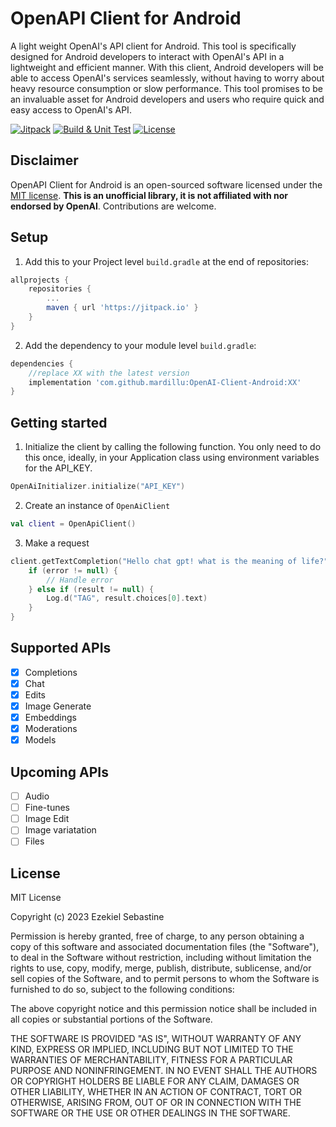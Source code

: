 # OpenAPI Client for Android
A light weight OpenAI's API client for Android. This tool is specifically designed for Android developers to interact with OpenAI's API in a lightweight and efficient manner. With this client, Android developers will be able to access OpenAI's services seamlessly, without having to worry about heavy resource consumption or slow performance. This tool promises to be an invaluable asset for Android developers and users who require quick and easy access to OpenAI's API.

[![Jitpack](https://jitpack.io/v/mardillu/OpenAI-Client-Android.svg)](https://jitpack.io/#mardillu/OpenAI-Client-Android)
[![Build & Unit Test](https://github.com/mardillu/OpenAI-Client-Android/actions/workflows/build.yml/badge.svg)](https://github.com/mardillu/OpenAI-Client-Android/actions/workflows/build.yml)
[![License](https://img.shields.io/github/license/Aallam/openai-kotlin?color=yellow)](LICENSE.md)


## Disclaimer
OpenAPI Client for Android is an open-sourced software licensed under the  [MIT license](https://github.com/mardillu/OpenAI-Client-Android/blob/master/LICENSE).  **This is an unofficial library, it is not affiliated with nor endorsed by OpenAI**. Contributions are welcome.

## Setup
1. Add this to your Project level `build.gradle` at the end of repositories:
~~~groovy
allprojects {
    repositories {
        ...
        maven { url 'https://jitpack.io' }
    }
}
~~~
2. Add the dependency to your module level `build.gradle`:
~~~groovy
dependencies {
    //replace XX with the latest version
    implementation 'com.github.mardillu:OpenAI-Client-Android:XX'
}
~~~

## Getting started
1. Initialize the client by calling the following function. You only need to do this once, ideally, in your Application class using environment variables for the API_KEY.
~~~kotlin
OpenAiInitializer.initialize("API_KEY")
~~~
2. Create an instance of `OpenAiClient`
```kotlin
val client = OpenApiClient()
```
3. Make a request
```kotlin
client.getTextCompletion("Hello chat gpt! what is the meaning of life?") { result, error ->
    if (error != null) {
        // Handle error
    } else if (result != null) {
        Log.d("TAG", result.choices[0].text)
    }
}
```
## Supported APIs
- [x] Completions
- [x] Chat
- [x] Edits
- [x] Image Generate
- [x] Embeddings
- [x] Moderations
- [x] Models

## Upcoming APIs
- [ ] Audio
- [ ] Fine-tunes
- [ ] Image Edit
- [ ] Image variatation
- [ ] Files

## License
MIT License

Copyright (c) 2023 Ezekiel Sebastine

Permission is hereby granted, free of charge, to any person obtaining a copy
of this software and associated documentation files (the "Software"), to deal
in the Software without restriction, including without limitation the rights
to use, copy, modify, merge, publish, distribute, sublicense, and/or sell
copies of the Software, and to permit persons to whom the Software is
furnished to do so, subject to the following conditions:

The above copyright notice and this permission notice shall be included in all
copies or substantial portions of the Software.

THE SOFTWARE IS PROVIDED "AS IS", WITHOUT WARRANTY OF ANY KIND, EXPRESS OR
IMPLIED, INCLUDING BUT NOT LIMITED TO THE WARRANTIES OF MERCHANTABILITY,
FITNESS FOR A PARTICULAR PURPOSE AND NONINFRINGEMENT. IN NO EVENT SHALL THE
AUTHORS OR COPYRIGHT HOLDERS BE LIABLE FOR ANY CLAIM, DAMAGES OR OTHER
LIABILITY, WHETHER IN AN ACTION OF CONTRACT, TORT OR OTHERWISE, ARISING FROM,
OUT OF OR IN CONNECTION WITH THE SOFTWARE OR THE USE OR OTHER DEALINGS IN THE
SOFTWARE.